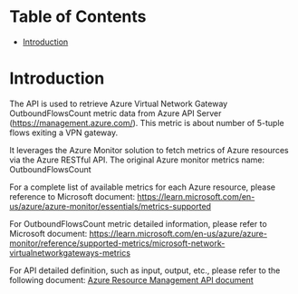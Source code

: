 # Table of Contents
- [Introduction](#introduction)


# Introduction <a name="introduction"></a>
The API is used to retrieve Azure Virtual Network Gateway OutboundFlowsCount metric data from Azure API Server (https://management.azure.com/). This metric is about number of 5-tuple flows exiting a VPN gateway.



It leverages the Azure Monitor solution to fetch metrics of Azure resources via the Azure RESTful API. The original Azure monitor metrics name: OutboundFlowsCount



For a complete list of available metrics for each Azure resource, please reference to Microsoft document: https://learn.microsoft.com/en-us/azure/azure-monitor/essentials/metrics-supported 

For OutboundFlowsCount metric detailed information, please refer to Microsoft document: https://learn.microsoft.com/en-us/azure/azure-monitor/reference/supported-metrics/microsoft-network-virtualnetworkgateways-metrics

For API detailed definition, such as input, output, etc., please refer to the following document:
[Azure Resource Management API document](https://learn.microsoft.com/en-us/rest/api/monitor/metrics/list?view=rest-monitor-2023-10-01&tabs=HTTP)